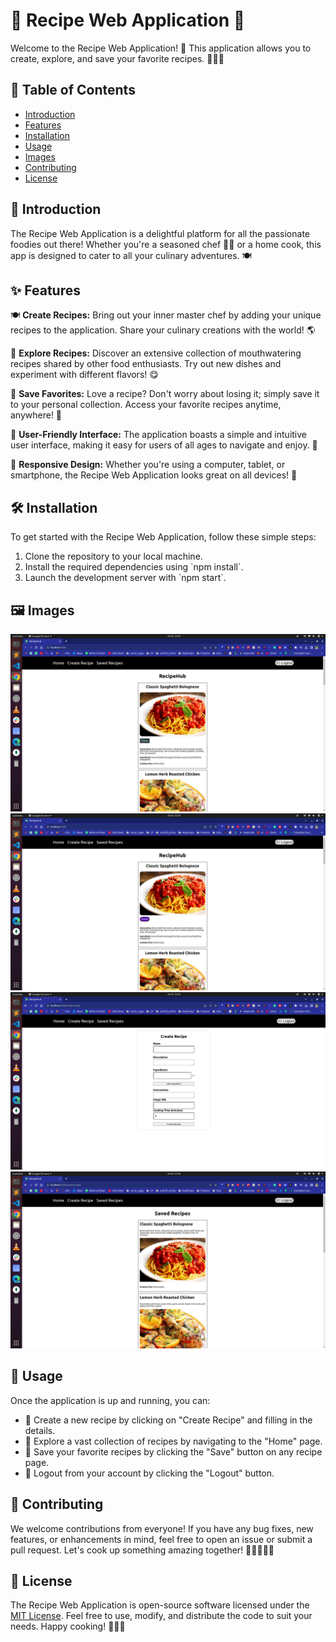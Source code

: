 # 🍳 Recipe Web Application 🥗

Welcome to the Recipe Web Application! 🎉 This application allows you to create, explore, and save your favorite recipes. 🧁🍕🍲

## 📜 Table of Contents
- [Introduction](https://github.com/kamleshjoshi8102/frontend-recipe/blob/main/README.md#-introduction)
- [Features](https://github.com/kamleshjoshi8102/frontend-recipe/blob/main/README.md#-features)
- [Installation](https://github.com/kamleshjoshi8102/frontend-recipe/blob/main/README.md#%EF%B8%8F-installation)
- [Usage](https://github.com/kamleshjoshi8102/frontend-recipe/blob/main/README.md#-usage)
- [Images](https://github.com/kamleshjoshi8102/frontend-recipe/blob/main/README.md#%EF%B8%8F-images)
- [Contributing](https://github.com/kamleshjoshi8102/frontend-recipe/blob/main/README.md#-contributing)
- [License](https://github.com/kamleshjoshi8102/frontend-recipe/blob/main/README.md#-license)

## 📝 Introduction
The Recipe Web Application is a delightful platform for all the passionate foodies out there! Whether you're a seasoned chef 🧑‍🍳 or a home cook, this app is designed to cater to all your culinary adventures. 🍽️

## ✨ Features
🍽️ **Create Recipes:** Bring out your inner master chef by adding your unique recipes to the application. Share your culinary creations with the world! 🌎

🥗 **Explore Recipes:** Discover an extensive collection of mouthwatering recipes shared by other food enthusiasts. Try out new dishes and experiment with different flavors! 😋

💾 **Save Favorites:** Love a recipe? Don't worry about losing it; simply save it to your personal collection. Access your favorite recipes anytime, anywhere! 💾

🚀 **User-Friendly Interface:** The application boasts a simple and intuitive user interface, making it easy for users of all ages to navigate and enjoy. 🌟

🍕 **Responsive Design:** Whether you're using a computer, tablet, or smartphone, the Recipe Web Application looks great on all devices! 📱

## 🛠️ Installation
To get started with the Recipe Web Application, follow these simple steps:

1. Clone the repository to your local machine.
2. Install the required dependencies using \`npm install\`.
3. Launch the development server with \`npm start\`.

## 🖼️ Images
<img src="https://github.com/kamleshjoshi8102/frontend-recipe/blob/main/public/ScreenShots/homepage.png" alt="HomePage" style="max-width:100%;">
<img src="https://github.com/kamleshjoshi8102/frontend-recipe/blob/main/public/ScreenShots/homepage2.png" alt="Home-page" style="max-width:100%;">
<img src="https://github.com/kamleshjoshi8102/frontend-recipe/blob/main/public/ScreenShots/create-recipe.png" alt="Create-Recipe" style="max-width:100%;">
<img src="https://github.com/kamleshjoshi8102/frontend-recipe/blob/main/public/ScreenShots/saved-recipe.png" alt="Saved-Recipe" style="max-width:100%;">


## 📖 Usage
Once the application is up and running, you can:

- 🍳 Create a new recipe by clicking on "Create Recipe" and filling in the details.
- 🧭 Explore a vast collection of recipes by navigating to the "Home" page.
- 💾 Save your favorite recipes by clicking the "Save" button on any recipe page.
- 🚪 Logout from your account by clicking the "Logout" button.

## 👥 Contributing
We welcome contributions from everyone! If you have any bug fixes, new features, or enhancements in mind, feel free to open an issue or submit a pull request. Let's cook up something amazing together! 🤝👨‍🍳👩‍🍳

## 📄 License
The Recipe Web Application is open-source software licensed under the [MIT License](LICENSE.md). Feel free to use, modify, and distribute the code to suit your needs. Happy cooking! 🎂🍔🍝
